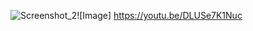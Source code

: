 ![Screenshot_2](https://github.com/AntonioZhezhel/Hill-Climb/assets/42389663/d60fe000-cd0d-4b57-9644-d195c3238de7)![Image]
https://youtu.be/DLUSe7K1Nuc
